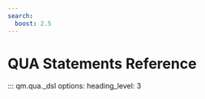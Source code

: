 ```yaml
---
search:
  boost: 2.5
---
```


# QUA Statements Reference

::: qm.qua._dsl
    options:
        heading_level: 3
